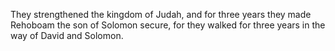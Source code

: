 They strengthened the kingdom of Judah, and for three years they made Rehoboam the son of Solomon secure, for they walked for three years in the way of David and Solomon.
